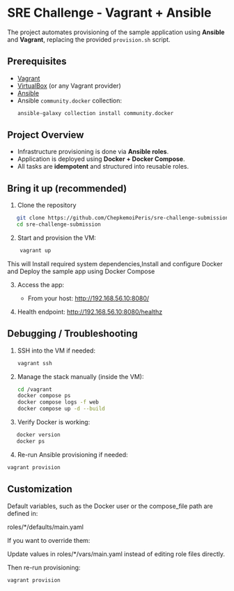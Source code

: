# SRE Challenge - Vagrant + Ansible

The project automates provisioning of the sample application using **Ansible** and **Vagrant**, replacing the provided `provision.sh` script.


## Prerequisites 
- [Vagrant](https://developer.hashicorp.com/vagrant/downloads)  
- [VirtualBox](https://www.virtualbox.org/) (or any Vagrant provider)  
- [Ansible](https://docs.ansible.com/ansible/latest/installation_guide/intro_installation.html)  
- Ansible `community.docker` collection:  
  ```bash
  ansible-galaxy collection install community.docker

## Project Overview
- Infrastructure provisioning is done via **Ansible roles**.  
- Application is deployed using **Docker + Docker Compose**.  
- All tasks are **idempotent** and structured into reusable roles. 

## Bring it up (recommended)
1. Clone the repository
```bash
   git clone https://github.com/ChepkemoiPeris/sre-challenge-submission.git
   cd sre-challenge-submission
```
2. Start and provision the VM:
```bash
    vagrant up
```
   This will Install required system dependencies,Install and configure Docker and Deploy the sample app using Docker Compose

3. Access the app:
   - From your host: http://192.168.56.10:8080/

4. Health endpoint:
   http://192.168.56.10:8080/healthz

##  Debugging / Troubleshooting
1. SSH into the VM if needed:

   ```bash
   vagrant ssh
   ```

2. Manage the stack manually (inside the VM):

   ```bash
   cd /vagrant
   docker compose ps
   docker compose logs -f web
   docker compose up -d --build
   ```
3. Verify Docker is working:
```bash
   docker version
   docker ps
```
4. Re-run Ansible provisioning if needed:
```bash
vagrant provision
```
 ##  Customization
 Default variables, such as the Docker user or the compose_file path are defined in:

roles/*/defaults/main.yaml
 

If you want to override them:

Update values in roles/*/vars/main.yaml instead of editing role files directly.

Then re-run provisioning:
```bash
vagrant provision
```